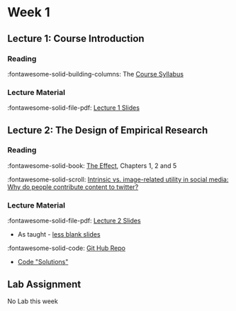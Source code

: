 # Week 1

## Lecture 1: Course Introduction 

### Reading

:fontawesome-solid-building-columns: The [Course Syllabus][syllabus]

### Lecture Material

:fontawesome-solid-file-pdf: [Lecture 1 Slides][l01]

## Lecture 2: The Design of Empirical Research

### Reading

:fontawesome-solid-book: [The Effect][the-effect], Chapters 1, 2 and 5

:fontawesome-solid-scroll: [Intrinsic vs. image-related utility in social media: Why do people contribute content to twitter?][stephan-toubia]


### Lecture Material

:fontawesome-solid-file-pdf: [Lecture 2 Slides][l02-student]

* As taught - [less blank slides][l02]

:fontawesome-solid-code: [Git Hub Repo][code]

* [Code "Solutions"][code-instructor]

## Lab Assignment

No Lab this week

<!--- Links Below --->
[syllabus]: ../assets/smwa-syllabus-2024.pdf

[the-effect]: https://theeffectbook.net/index.html
[stephan-toubia]: https://www.researchgate.net/publication/261851427_Intrinsic_vs_Image-Related_Utility_in_Social_Media_Why_Do_People_Contribute_Content_to_Twitter

[l01]: ../assets/lectures/week-01/l01_course_introduction.pdf
[l02-student]: ../assets/lectures/week-01/l02_empirical_research_design_student.pdf
[l02]: ../assets/lectures/week-01/l02_empirical_research_design.pdf
[code]: https://github.com/tisem-digital-marketing/smwa-designing-research-code
[code-instructor]: https://github.com/tisem-digital-marketing/smwa-designing-research-code/tree/instructor
